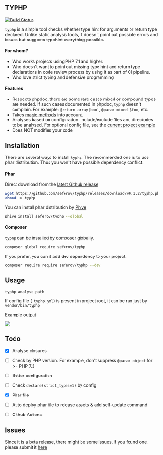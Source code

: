 ## TYPHP

[![Build Status](https://travis-ci.com/seferov/typhp.svg?branch=master)](https://travis-ci.com/seferov/typhp)

`typhp` is a simple tool checks whether type hint for arguments or return type declared.
Unlike static analysis tools, it doesn't point out possible errors and issues
but suggests typehint everything possible.

#### For whom?
- Who works projects using PHP 7.1 and higher. 
- Who doesn't want to point out missing type hint and return type declarations in code review process
by using it as part of CI pipeline.
- Who love strict typing and defensive programming.

#### Features

- Respects phpdoc; there are some rare cases mixed or compound types are needed.
If such cases documented in phpdoc, `typhp` doesn't complain. For example: `@return array|bool`, `@param mixed $foo`, etc.
- Takes [magic methods](https://www.php.net/manual/en/language.oop5.magic.php) into account.
- Analyses based on configuration. Include/exclude files and directories to be analysed.
For optional config file, see the [current project example](https://github.com/seferov/typhp/blob/master/.typhp.yml)
- Does NOT modifies your code

## Installation


There are several ways to install `typhp`. The recommended one is to use
phar distribution. Thus you won't have possible dependency conflict.

#### Phar

Direct download from the [latest Github release](https://github.com/seferov/typhp/releases/latest)

```bash
wget https://github.com/seferov/typhp/releases/download/v0.1.2/typhp.phar -O typhp
chmod +x typhp
```

You can install phar distribution by [Phive](https://phar.io/)

```bash
phive install seferov/typhp --global
```

#### Composer

`typhp` can be installed by [composer](https://getcomposer.org/) globally.

```bash
composer global require seferov/typhp
```

If you prefer, you can it add dev dependency to your project.

```bash
composer require require seferov/typhp --dev
```

## Usage

`
typhp analyse path
`

If config file (`.typhp.yml`) is present in project root, it can be run
just by `vendor/bin/typhp`

Example output

<img src="example.png" />

## Todo

- [x] Analyse closures

- [ ] Check by PHP version. For example, don't suppress `@param object` for >= PHP 7.2

- [ ] Better configuration
 
- [ ] Check `declare(strict_types=1)` by config

- [x] Phar file

- [ ] Auto deploy phar file to release assets & add self-update command

- [ ] Github Actions


## Issues

Since it is a beta release, there might be some issues. If you found one, please submit it [here](https://github.com/seferov/typhp/issues/new)
